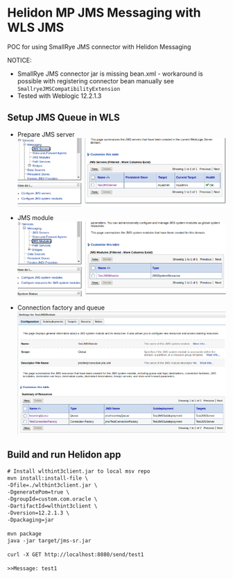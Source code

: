 # Helidon MP JMS Messaging with WLS JMS

POC for using SmallRye JMS connector with Helidon Messaging

NOTICE: 
* SmallRye JMS connector jar is missing bean.xml - workaround is possible 
  with registering connector bean manually see `SmallryeJMSCompatibilityExtension`
* Tested with Weblogic 12.2.1.3

## Setup JMS Queue in WLS

* Prepare JMS server
![JMSServer](images/WLSJmsServer.png)

* JMS module
![JMSModule](images/WLSJMSModule.png)

* Connection factory and queue
![JMSResources](images/WLSJMSResources.png)

## Build and run Helidon app
```shell script
# Install wlthint3client.jar to local msv repo
mvn install:install-file \
-Dfile=./wlthint3client.jar \
-DgeneratePom=true \
-DgroupId=custom.com.oracle \
-DartifactId=wlthint3client \
-Dversion=12.2.1.3 \
-Dpackaging=jar

mvn package
java -jar target/jms-sr.jar

curl -X GET http://localhost:8080/send/test1

>>Message: test1
```
